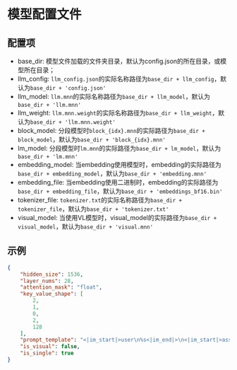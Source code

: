 # 模型配置文件

## 配置项
- base_dir: 模型文件加载的文件夹目录，默认为config.json的所在目录，或模型所在目录；
- llm_config: `llm_config.json`的实际名称路径为`base_dir + llm_config`，默认为`base_dir + 'config.json'`
- llm_model: `llm.mnn`的实际名称路径为`base_dir + llm_model`，默认为`base_dir + 'llm.mnn'`
- llm_weight: `llm.mnn.weight`的实际名称路径为`base_dir + llm_weight`，默认为`base_dir + 'llm.mnn.weight'`
- block_model: 分段模型时`block_{idx}.mnn`的实际路径为`base_dir + block_model`，默认为`base_dir + 'block_{idx}.mnn'`
- lm_model: 分段模型时`lm.mnn`的实际路径为`base_dir + lm_model`，默认为`base_dir + 'lm.mnn'`
- embedding_model: 当embedding使用模型时，embedding的实际路径为`base_dir + embedding_model`，默认为`base_dir + 'embedding.mnn'`
- embedding_file: 当embedding使用二进制时，embedding的实际路径为`base_dir + embedding_file`，默认为`base_dir + 'embeddings_bf16.bin'`
- tokenizer_file: `tokenizer.txt`的实际名称路径为`base_dir + tokenizer_file`，默认为`base_dir + 'tokenizer.txt'`
- visual_model: 当使用VL模型时，visual_model的实际路径为`base_dir + visual_model`，默认为`base_dir + 'visual.mnn'`

## 示例

```json
{
    "hidden_size": 1536,
    "layer_nums": 28,
    "attention_mask": "float",
    "key_value_shape": [
        2,
        1,
        0,
        2,
        128
    ],
    "prompt_template": "<|im_start|>user\n%s<|im_end|>\n<|im_start|>assistant\n",
    "is_visual": false,
    "is_single": true
}
```